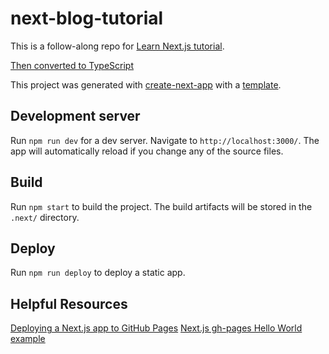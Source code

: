 # next-blog-tutorial

This is a follow-along repo for [Learn Next.js tutorial](https://nextjs.org/learn).

[Then converted to TypeScript](https://nextjs.org/learn/excel/typescript)

This project was generated with [create-next-app](https://github.com/vercel/next.js/tree/canary/packages/create-next-app) with a [template](https://github.com/vercel/next-learn-starter/tree/master/learn-starter).

## Development server

Run `npm run dev` for a dev server. Navigate to `http://localhost:3000/`. The app will automatically reload if you change any of the source files.

## Build

Run `npm start` to build the project. The build artifacts will be stored in the `.next/` directory.

## Deploy
Run `npm run deploy` to deploy a static app.

## Helpful Resources
[Deploying a Next.js app to GitHub Pages](https://dev.to/jameswallis/deploying-a-next-js-app-to-github-pages-24pn)
[Next.js gh-pages Hello World example](https://github.com/thierryc/Next-gh-page-example)